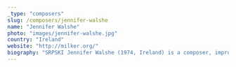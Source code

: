 ```yaml
---
_type: "composers"
slug: /composers/jennifer-walshe
name: "Jennifer Walshe"
photo: "images/jennifer-walshe.jpg"
country: "Ireland"
website: "http://milker.org/"
biography: "SRPSKI Jennifer Walshe (1974, Ireland) is a composer, improviser, and performing vocalist. She uses “extended techniques” in her vocal work. She earned a Ph.D. from Northwestern University in 2002, where she studied with Amnon Wolman and Michael Pisaro. Her work has been performed and broadcast worldwide by ensembles such as Alter Ego, Italy; the German groups ensemble chronophonie, ensemble Intégrales, ensemble recherche, Ensemble Resonanz, Neue Vocalsolisten Stuttgart, Schlagquartett Köln, and Solistsenensemble Kaleidoscope; the Irish groups The Callino Quartet, Concorde Contemporary Music Ensemble, Con Tempo Quartet, the Irish Chamber Orchestra, the Irish Youth Wind Ensemble, the National Symphony Orchestra of Ireland; ChampdAction, Netherlands; the Rilke Ensemble, Sweden; Bozzini Quartet, Montreal; and the United Kingdom’s the Hebrides Ensemble, Psappha, and the Scottish Chamber Orchestra Wind Quintet, among others. Walshe’s works have been performed in numerous international festivals such as Ultima (Norway), the Huddersfield Contemporary Music Festival (West Yorkshire), Cut & Splice (London), the Internationale Ferienkurse für Neue Musik Darmstadt, Donaueschingen Festival (Germany) and MATA (New York), SoundField (Chicago), Wien Modern (Austria), Ultraschall (Berlin), Ars Musica (Brussels), and RTÉ Living Music Festival (Dublin). She has been a recipient of great number of commissions, awards, grants and residencies."
---
```

